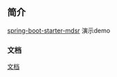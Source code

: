 ## 简介
[spring-boot-starter-mdsr](../spring-boot-starter-mdsr) 演示demo

### 文档
[文档](../spring-boot-starter-mdsr/DOCUMENT.md)
